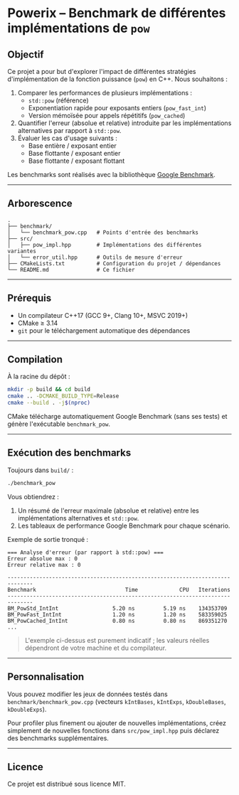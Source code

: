 # Powerix – Benchmark de différentes implémentations de `pow`

## Objectif

Ce projet a pour but d'explorer l'impact de différentes stratégies d'implémentation de la fonction puissance (`pow`) en C++. Nous souhaitons :

1. Comparer les performances de plusieurs implémentations :
   - `std::pow` (référence)
   - Exponentiation rapide pour exposants entiers (`pow_fast_int`)
   - Version mémoïsée pour appels répétitifs (`pow_cached`)
2. Quantifier l'erreur (absolue et relative) introduite par les implémentations alternatives par rapport à `std::pow`.
3. Évaluer les cas d'usage suivants :
   - Base entière / exposant entier
   - Base flottante / exposant entier
   - Base flottante / exposant flottant

Les benchmarks sont réalisés avec la bibliothèque [Google Benchmark](https://github.com/google/benchmark).

---

## Arborescence

```
.
├── benchmark/
│   └── benchmark_pow.cpp   # Points d'entrée des benchmarks
├── src/
│   ├── pow_impl.hpp        # Implémentations des différentes variantes
│   └── error_util.hpp      # Outils de mesure d'erreur
├── CMakeLists.txt          # Configuration du projet / dépendances
└── README.md               # Ce fichier
```

---

## Prérequis

- Un compilateur C++17 (GCC 9+, Clang 10+, MSVC 2019+)
- CMake ≥ 3.14
- `git` pour le téléchargement automatique des dépendances

---

## Compilation

À la racine du dépôt :

```bash
mkdir -p build && cd build
cmake .. -DCMAKE_BUILD_TYPE=Release
cmake --build . -j$(nproc)
```

CMake télécharge automatiquement Google Benchmark (sans ses tests) et génère l'exécutable `benchmark_pow`.

---

## Exécution des benchmarks

Toujours dans `build/` :

```bash
./benchmark_pow
```

Vous obtiendrez :

1. Un résumé de l'erreur maximale (absolue et relative) entre les implémentations alternatives et `std::pow`.
2. Les tableaux de performance Google Benchmark pour chaque scénario.

Exemple de sortie tronqué :

```
=== Analyse d'erreur (par rapport à std::pow) ===
Erreur absolue max : 0
Erreur relative max : 0

------------------------------------------------------------------------------
Benchmark                            Time             CPU   Iterations
------------------------------------------------------------------------------
BM_PowStd_IntInt                 5.20 ns         5.19 ns    134353709
BM_PowFast_IntInt                1.20 ns         1.20 ns    583359025
BM_PowCached_IntInt              0.80 ns         0.80 ns    869351270
...
```

> L'exemple ci-dessus est purement indicatif ; les valeurs réelles dépendront de votre machine et du compilateur.

---

## Personnalisation

Vous pouvez modifier les jeux de données testés dans `benchmark/benchmark_pow.cpp` (vecteurs `kIntBases`, `kIntExps`, `kDoubleBases`, `kDoubleExps`).

Pour profiler plus finement ou ajouter de nouvelles implémentations, créez simplement de nouvelles fonctions dans `src/pow_impl.hpp` puis déclarez des benchmarks supplémentaires.

---

## Licence

Ce projet est distribué sous licence MIT. 
